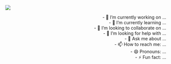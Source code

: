 
<p>
<img src="https://media.giphy.com/media/M9gbBd9nbDrOTu1Mqx/giphy.gif"/>


<p align="right">
- 🔭 I’m currently working on ...<br>
- 🌱 I’m currently learning ...<br>
- 👯 I’m looking to collaborate on ...<br>
- 🤔 I’m looking for help with ...<br>
- 💬 Ask me about ...<br>
- 📫 How to reach me: ...<br>
- 😄 Pronouns: ...<br>
- ⚡ Fun fact: ...<br>
</p>
</p>
